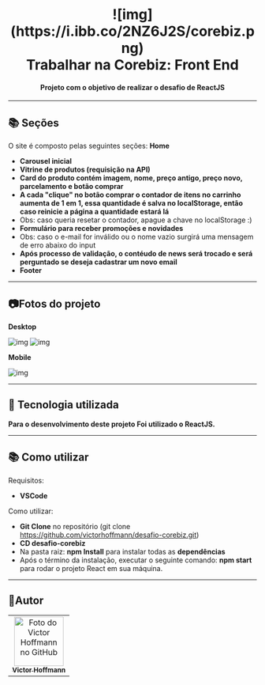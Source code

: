 <h1 align="center">
  ![img](https://i.ibb.co/2NZ6J2S/corebiz.png)
  <br>Trabalhar na Corebiz: Front End
</h1>

<h4 align="center">
  Projeto com o objetivo de realizar o desafio de ReactJS
</h4>

---

## 📚 Seções
O site é composto pelas seguintes seções:
**Home**
- **Carousel inicial** 
- **Vitrine de produtos (requisição na API)**
- **Card do produto contém imagem, nome, preço antigo, preço novo, parcelamento e botão comprar**
- **A cada "clique" no botão comprar o contador de itens no carrinho aumenta de 1 em 1, essa quantidade é salva no localStorage, então caso reinicie a página a quantidade estará lá**
- Obs: caso queria resetar o contador, apague a chave no localStorage :)
- **Formulário para receber promoções e novidades**
- Obs: caso o e-mail for inválido ou o nome vazio surgirá uma mensagem de erro abaixo do input
- **Após processo de validação, o contéudo de news será trocado e será perguntado se deseja cadastrar um novo email**
- **Footer**

---
## 📷Fotos do projeto

**Desktop**

![img](https://i.ibb.co/R4TG48X/desktop.png)
![img](https://i.ibb.co/X7q7QDw/desktop2.png)

**Mobile**

![img](https://i.ibb.co/Jv2ZrXC/mobile.png)

---
## 💼 Tecnologia utilizada
**Para o desenvolvimento deste projeto Foi utilizado o ReactJS.**

---

## 📚 Como utilizar
Requisitos:
- **VSCode**


Como utilizar:
- **Git Clone** no repositório (git clone https://github.com/victorhoffmann/desafio-corebiz.git)
- **CD desafio-corebiz**
- Na pasta raiz: **npm Install** para instalar todas as **dependências**
- Após o término da instalação, executar o seguinte comando: **npm start** para rodar o projeto React em sua máquina.

---

## 🚀Autor<br>
<table>
  <tr>
    <td align="center">
      <a href="https://github.com/victorhoffmann">
        <img src="https://avatars.githubusercontent.com/u/55602555?v=4" width="100px;" alt="Foto do Victor Hoffmann no GitHub"/><br>
        <sub>
          <b>Victor Hoffmann</b>
        </sub>
      </a><br>
    </td>
</table>